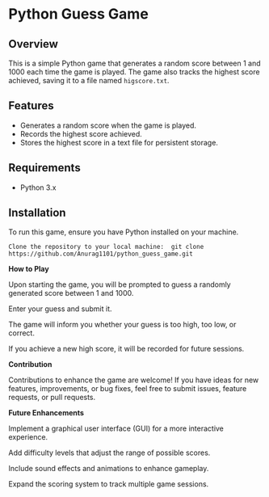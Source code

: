 # Python Guess Game

## Overview
This is a simple Python game that generates a random score between 1 and 1000 each time the game is played. The game also tracks the highest score achieved, saving it to a file named `higscore.txt`.

## Features
- Generates a random score when the game is played.
- Records the highest score achieved.
- Stores the highest score in a text file for persistent storage.

## Requirements
- Python 3.x

## Installation
To run this game, ensure you have Python installed on your machine. 

    Clone the repository to your local machine:  git clone https://github.com/Anurag1101/python_guess_game.git

**How to Play**

Upon starting the game, you will be prompted to guess a randomly generated score between 1 and 1000.

Enter your guess and submit it.

The game will inform you whether your guess is too high, too low, or correct.

If you achieve a new high score, it will be recorded for future sessions.

**Contribution**

Contributions to enhance the game are welcome! If you have ideas for new features, improvements, or bug fixes, feel free to submit issues, feature requests, or pull requests.

**Future Enhancements**

Implement a graphical user interface (GUI) for a more interactive experience.

Add difficulty levels that adjust the range of possible scores.

Include sound effects and animations to enhance gameplay.

Expand the scoring system to track multiple game sessions.
